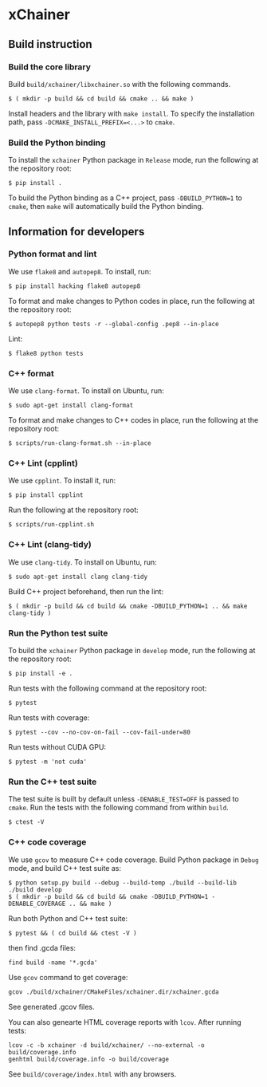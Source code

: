 # xChainer

## Build instruction

### Build the core library

Build `build/xchainer/libxchainer.so` with the following commands.

```shell-session
$ ( mkdir -p build && cd build && cmake .. && make )
```

Install headers and the library with `make install`.
To specify the installation path, pass `-DCMAKE_INSTALL_PREFIX=<...>` to `cmake`.

### Build the Python binding

To install the `xchainer` Python package in `Release` mode, run the following at the repository root:

```shell-session
$ pip install .
```

To build the Python binding as a C++ project, pass `-DBUILD_PYTHON=1` to `cmake`,
then `make` will automatically build the Python binding.

## Information for developers

### Python format and lint

We use `flake8` and `autopep8`. To install, run:

```
$ pip install hacking flake8 autopep8
```

To format and make changes to Python codes in place, run the following at the repository root:

```
$ autopep8 python tests -r --global-config .pep8 --in-place
```

Lint:

```
$ flake8 python tests
```

### C++ format

We use `clang-format`. To install on Ubuntu, run:

```
$ sudo apt-get install clang-format
```

To format and make changes to C++ codes in place, run the following at the repository root:

```shell-session
$ scripts/run-clang-format.sh --in-place
```

### C++ Lint (cpplint)

We use `cpplint`. To install it, run:

```shell-session
$ pip install cpplint
```

Run the following at the repository root:

```shell-session
$ scripts/run-cpplint.sh
```

### C++ Lint (clang-tidy)

We use `clang-tidy`. To install on Ubuntu, run:

```
$ sudo apt-get install clang clang-tidy
```

Build C++ project beforehand, then run the lint:

```
$ ( mkdir -p build && cd build && cmake -DBUILD_PYTHON=1 .. && make clang-tidy )
```

### Run the Python test suite

To build the `xchainer` Python package in `develop` mode, run the following at the repository root:

```shell-session
$ pip install -e .
```

Run tests with the following command at the repository root:

```shell-session
$ pytest
```

Run tests with coverage:

```shell-session
$ pytest --cov --no-cov-on-fail --cov-fail-under=80
```

Run tests without CUDA GPU:

```shell-session
$ pytest -m 'not cuda'
```

### Run the C++ test suite

The test suite is built by default unless `-DENABLE_TEST=OFF` is passed to `cmake`.
Run the tests with the following command from within `build`.

```shell-session
$ ctest -V
```

### C++ code coverage

We use `gcov` to measure C++ code coverage.
Build Python package in `Debug` mode, and build C++ test suite as:

```
$ python setup.py build --debug --build-temp ./build --build-lib ./build develop
$ ( mkdir -p build && cd build && cmake -DBUILD_PYTHON=1 -DENABLE_COVERAGE .. && make )
```

Run both Python and C++ test suite:

```shell-session
$ pytest && ( cd build && ctest -V )
```

then find .gcda files:

```shell-session
find build -name '*.gcda'
```

Use `gcov` command to get coverage:

```shell-session
gcov ./build/xchainer/CMakeFiles/xchainer.dir/xchainer.gcda
```

See generated .gcov files.

You can also genearte HTML coverage reports with `lcov`. After running tests:

```shell-session
lcov -c -b xchainer -d build/xchainer/ --no-external -o build/coverage.info
genhtml build/coverage.info -o build/coverage
```

See `build/coverage/index.html` with any browsers.
